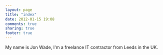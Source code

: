 ```yaml
---
layout: page
title: "index"
date: 2012-01-15 19:08
comments: true
sharing: true
footer: true
---
```

My name is Jon Wade, I'm a freelance IT contractor from Leeds in the UK.
